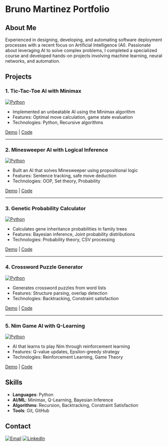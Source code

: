 # Bruno Martinez Portfolio

## About Me
Experienced in designing, developing, and automating software deployment processes with a recent focus on Artificial Intelligence (AI). Passionate about leveraging AI to solve complex problems, I completed a specialized course and developed hands-on projects involving machine learning, neural networks, and automation.


## Projects

### 1. Tic-Tac-Toe AI with Minimax
[![Python](https://img.shields.io/badge/Python-3776AB?logo=python&logoColor=white)](https://github.com/yourusername/repo/tree/main/tictactoe)

- Implemented an unbeatable AI using the Minimax algorithm
- Features: Optimal move calculation, game state evaluation
- Technologies: Python, Recursive algorithms

[Demo](#) | [Code](link-to-file)

---

### 2. Minesweeper AI with Logical Inference
[![Python](https://img.shields.io/badge/Python-3776AB?logo=python&logoColor=white)](https://github.com/yourusername/repo/tree/main/minesweeper)

- Built an AI that solves Minesweeper using propositional logic
- Features: Sentence tracking, safe move deduction
- Technologies: OOP, Set theory, Probability

[Demo](#) | [Code](link-to-file)

---

### 3. Genetic Probability Calculator
[![Python](https://img.shields.io/badge/Python-3776AB?logo=python&logoColor=white)](https://github.com/yourusername/repo/tree/main/heredity)

- Calculates gene inheritance probabilities in family trees
- Features: Bayesian inference, Joint probability distributions
- Technologies: Probability theory, CSV processing

[Demo](#) | [Code](link-to-file)

---

### 4. Crossword Puzzle Generator
[![Python](https://img.shields.io/badge/Python-3776AB?logo=python&logoColor=white)](https://github.com/yourusername/repo/tree/main/crossword)

- Generates crossword puzzles from word lists
- Features: Structure parsing, overlap detection
- Technologies: Backtracking, Constraint satisfaction

[Demo](#) | [Code](link-to-file)

---

### 5. Nim Game AI with Q-Learning
[![Python](https://img.shields.io/badge/Python-3776AB?logo=python&logoColor=white)](https://github.com/yourusername/repo/tree/main/nim)

- AI that learns to play Nim through reinforcement learning
- Features: Q-value updates, Epsilon-greedy strategy
- Technologies: Reinforcement Learning, Game Theory

[Demo](#) | [Code](link-to-file)

## Skills
- **Languages**: Python
- **AI/ML**: Minimax, Q-Learning, Bayesian Inference
- **Algorithms**: Recursion, Backtracking, Constraint Satisfaction
- **Tools**: Git, GitHub

## Contact
[![Email](https://img.shields.io/badge/Email-email@example.com-D14836?logo=gmail)](mailto:email@example.com)
[![LinkedIn](https://img.shields.io/badge/LinkedIn-Connect-blue?logo=linkedin)](your-linkedin)